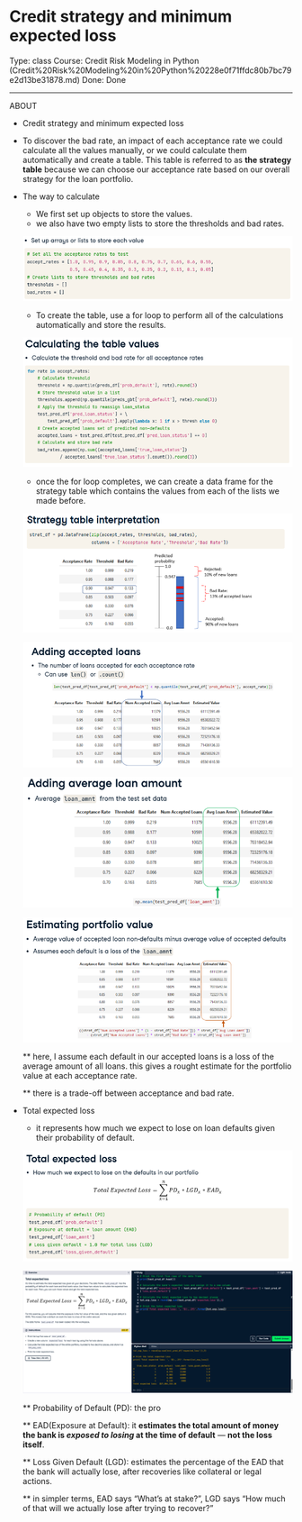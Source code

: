 # Credit strategy and minimum expected loss

Type: class
Course: Credit Risk Modeling in Python (Credit%20Risk%20Modeling%20in%20Python%20228e0f71ffdc80b7bc79e2d13be31878.md)
Done: Done

---

<aside>

ABOUT

- Credit strategy and minimum expected loss
</aside>

- To discover the bad rate, an impact of each acceptance rate we could calculate all the values manually, or we could calculate them automatically and create a table. This table is referred to as **the strategy table** because we can choose our acceptance rate based on our overall strategy for the loan portfolio.
- The way to calculate
    - We first set up objects to store the values.
    - we also have two empty lists to store the thresholds and bad rates.
    
    ![image.png](image%2057.png)
    
    - To create the table, use a for loop to perform all of the calculations automatically and store the results.
    
    ![image.png](image%2058.png)
    
    - once the for loop completes, we can create a data frame for the strategy table which contains the values from each of the lists we made before.
    
    ![image.png](image%2059.png)
    
    ![image.png](image%2060.png)
    
    ![image.png](image%2061.png)
    
    ![image.png](image%2062.png)
    
    ** here, I assume each default in our accepted loans is a loss of the average amount of all loans. this gives a rought estimate for the portfolio value at each acceptance rate. 
    
    ** there is a trade-off between acceptance and bad rate.
    
- Total expected loss
    - it represents how much we expect to lose on loan defaults given their probability of default.
    
    ![image.png](image%2063.png)
    
    ![image.png](image%2064.png)
    
    ** Probability of Default (PD): the pro
    
    ** EAD(Exposure at Default): it **estimates the total amount of money the bank is *exposed to losing* at the time of default** — **not the loss itself**.
    
    ** Loss Given Default (LGD): estimates the percentage of the EAD that the bank will actually lose, after recoveries like collateral or legal actions.
    
    ** in simpler terms, EAD says “What’s at stake?”, LGD says “How much of that will we actually lose after trying to recover?”